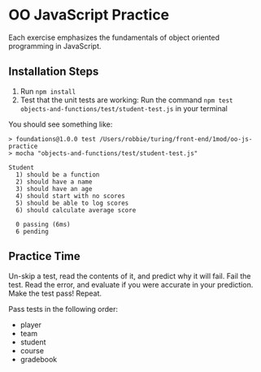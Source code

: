 # OO JavaScript Practice

Each exercise emphasizes the fundamentals of object oriented programming in JavaScript.

## Installation Steps

1. Run `npm install`
2. Test that the unit tests are working: Run the command `npm test objects-and-functions/test/student-test.js` in your terminal

You should see something like:

```shell
> foundations@1.0.0 test /Users/robbie/turing/front-end/1mod/oo-js-practice
> mocha "objects-and-functions/test/student-test.js"

Student
  1) should be a function
  2) should have a name
  3) should have an age
  4) should start with no scores
  5) should be able to log scores
  6) should calculate average score

  0 passing (6ms)
  6 pending
```

## Practice Time

Un-skip a test, read the contents of it, and predict why it will fail. Fail the test. Read the error, and evaluate if you were accurate in your prediction. Make the test pass! Repeat.

Pass tests in the following order:

- player
- team
- student
- course
- gradebook

